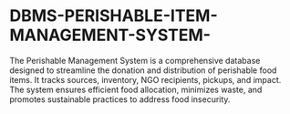 # DBMS-PERISHABLE-ITEM-MANAGEMENT-SYSTEM-
The Perishable Management System is a comprehensive database designed to streamline the donation and distribution of perishable food items. It tracks sources, inventory, NGO recipients, pickups, and impact. The system ensures efficient food allocation, minimizes waste, and promotes sustainable practices to address food insecurity.
